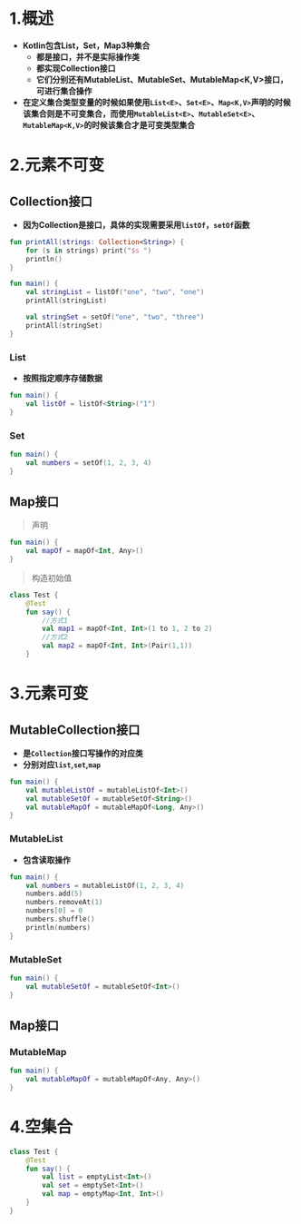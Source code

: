 # 1.概述

* **Kotlin包含List，Set，Map3种集合**
  * **都是接口，并不是实际操作类**
  * **都实现Collection接口**
  * **它们分别还有MutableList<E>、MutableSet<E>、MutableMap<K,V>接口，可进行集合操作**
* **在定义集合类型变量的时候如果使用`List<E>`、`Set<E>`、`Map<K,V>`声明的时候该集合则是不可变集合，而使用`MutableList<E>`、`MutableSet<E>`、`MutableMap<K,V>`的时候该集合才是可变类型集合**

# 2.元素不可变

## Collection接口

* **因为Collection是接口，具体的实现需要采用`listOf`，`setOf`函数**

```kotlin
fun printAll(strings: Collection<String>) {
    for (s in strings) print("$s ")
    println()
}

fun main() {
    val stringList = listOf("one", "two", "one")
    printAll(stringList)

    val stringSet = setOf("one", "two", "three")
    printAll(stringSet)
}
```

### List

* **按照指定顺序存储数据**


```kotlin
fun main() {
    val listOf = listOf<String>("1")
}
```

### Set

```kotlin
fun main() {
    val numbers = setOf(1, 2, 3, 4)
}
```

## Map接口

> 声明

```kotlin
fun main() {
    val mapOf = mapOf<Int, Any>()
}
```

> 构造初始值

```kotlin
class Test {
    @Test
    fun say() {
        //方式1
        val map1 = mapOf<Int, Int>(1 to 1, 2 to 2)
        //方式2
        val map2 = mapOf<Int, Int>(Pair(1,1))
    }

```

# 3.元素可变

## MutableCollection接口

* **是`Collection`接口写操作的对应类**
* **分别对应`list`,`set`,`map`**

```kotlin
fun main() {
    val mutableListOf = mutableListOf<Int>()
    val mutableSetOf = mutableSetOf<String>()
    val mutableMapOf = mutableMapOf<Long, Any>()
}
```

### MutableList

* **包含读取操作**

```kotlin
fun main() {
    val numbers = mutableListOf(1, 2, 3, 4)
    numbers.add(5)
    numbers.removeAt(1)
    numbers[0] = 0
    numbers.shuffle()
    println(numbers)
}
```

### MutableSet

```kotlin
fun main() {
    val mutableSetOf = mutableSetOf<Int>()
}
```

## Map接口

### MutableMap

```kotlin
fun main() {
    val mutableMapOf = mutableMapOf<Any, Any>()
}
```

# 4.空集合

```kotlin
class Test {
    @Test
    fun say() {
        val list = emptyList<Int>()
        val set = emptySet<Int>()
        val map = emptyMap<Int, Int>()
    }
}
```

